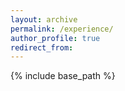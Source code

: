 ```yaml
---
layout: archive
permalink: /experience/
author_profile: true
redirect_from:
---
```


{% include base_path %}

